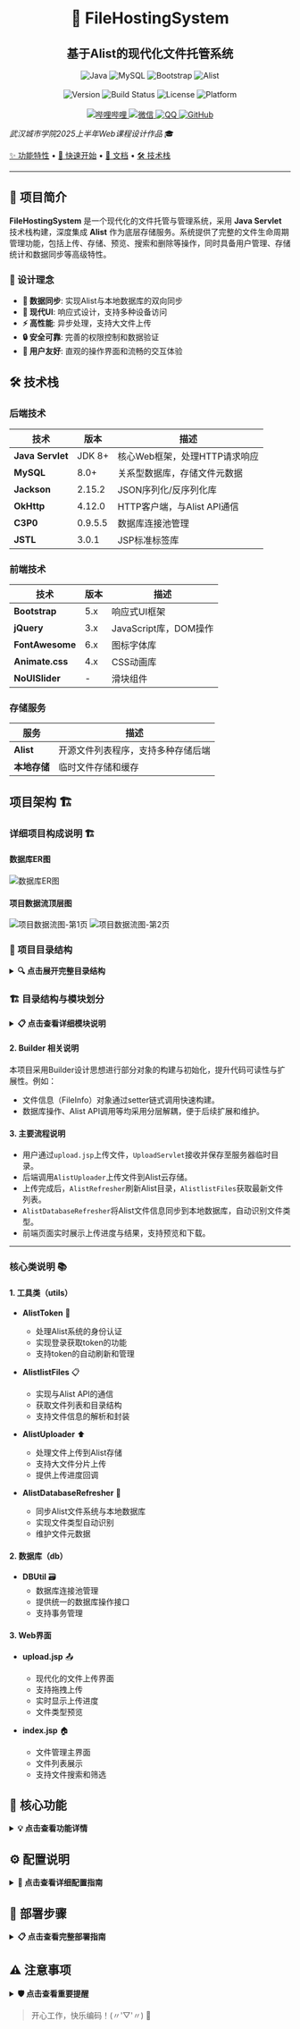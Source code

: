 <div align="center">

# 🌟 FileHostingSystem
## 基于Alist的现代化文件托管系统

</div>

<!-- 核心技术栈徽章 -->
<div align="center">
    <img src="https://img.shields.io/badge/Java-FF6B35?style=for-the-badge&logo=openjdk&logoColor=white" alt="Java">
    <img src="https://img.shields.io/badge/MySQL-00758F?style=for-the-badge&logo=mysql&logoColor=white" alt="MySQL">
    <img src="https://img.shields.io/badge/Bootstrap-7952B3?style=for-the-badge&logo=bootstrap&logoColor=white" alt="Bootstrap">
    <img src="https://img.shields.io/badge/Alist-70C0E8?style=for-the-badge&logo=files&logoColor=white" alt="Alist">
</div>

<br>

<!-- 项目状态徽章 -->
<div align="center">
    <img src="https://img.shields.io/badge/Version-v0.054-blue?style=flat-square&logo=semver" alt="Version">
    <img src="https://img.shields.io/badge/Build-Passing-brightgreen?style=flat-square&logo=github-actions" alt="Build Status">
    <img src="https://img.shields.io/badge/License-MIT-green?style=flat-square&logo=opensourceinitiative" alt="License">
    <img src="https://img.shields.io/badge/Platform-Web-orange?style=flat-square&logo=html5" alt="Platform">
</div>

<br>

<!-- 开发者联系方式 -->
<div align="center">
    <a href="https://space.bilibili.com/525163001"> 
        <img src="https://img.shields.io/badge/哔哩哔哩-笙箫如夢-FF6D9D?style=flat&logo=bilibili&logoColor=white" alt="哔哩哔哩"> 
    </a>
    <a href="https://u.wechat.com/EPF8WK3pzJRhBUHQa3aqK1k?s=1"> 
        <img src="https://img.shields.io/badge/微信-联系我-95EC69?style=flat&logo=wechat&logoColor=white" alt="微信"> 
    </a>
    <a href="https://qm.qq.com/cgi-bin/qm/qr?k=oig6gaE9LsTQdlHEt8D_Spb_yv8U5B4x"> 
        <img src="https://img.shields.io/badge/QQ-雨中丁香-00B8E6?style=flat&logo=qq&logoColor=white" alt="QQ"> 
    </a>
    <a href="https://github.com/imsyy/SPlayer/tree/v3.0.0-beta.1"> 
        <img src="https://img.shields.io/badge/GitHub-luotao-181717?style=flat&logo=github&logoColor=white" alt="GitHub"> 
    </a>
</div>

*武汉城市学院2025上半年Web课程设计作品* 🎓

[✨ 功能特性](#-核心功能) • [🚀 快速开始](#-部署说明) • [📖 文档](#-项目架构) • [🛠️ 技术栈](#-技术栈)


---

## 📝 项目简介

**FileHostingSystem** 是一个现代化的文件托管与管理系统，采用 **Java Servlet** 技术栈构建，深度集成 **Alist** 作为底层存储服务。系统提供了完整的文件生命周期管理功能，包括上传、存储、预览、搜索和删除等操作，同时具备用户管理、存储统计和数据同步等高级特性。

### 🎯 设计理念

- **🔄 数据同步**: 实现Alist与本地数据库的双向同步
- **🎨 现代UI**: 响应式设计，支持多种设备访问
- **⚡ 高性能**: 异步处理，支持大文件上传
- **🔒 安全可靠**: 完善的权限控制和数据验证
- **📱 用户友好**: 直观的操作界面和流畅的交互体验

## 🛠️ 技术栈

### 后端技术

| 技术 | 版本 | 描述 |
|------|------|------|
| **Java Servlet** | JDK 8+ | 核心Web框架，处理HTTP请求响应 |
| **MySQL** | 8.0+ | 关系型数据库，存储文件元数据 |
| **Jackson** | 2.15.2 | JSON序列化/反序列化库 |
| **OkHttp** | 4.12.0 | HTTP客户端，与Alist API通信 |
| **C3P0** | 0.9.5.5 | 数据库连接池管理 |
| **JSTL** | 3.0.1 | JSP标准标签库 |

### 前端技术

| 技术 | 版本 | 描述 |
|------|------|------|
| **Bootstrap** | 5.x | 响应式UI框架 |
| **jQuery** | 3.x | JavaScript库，DOM操作 |
| **FontAwesome** | 6.x | 图标字体库 |
| **Animate.css** | 4.x | CSS动画库 |
| **NoUISlider** | - | 滑块组件 |

### 存储服务

| 服务 | 描述 |
|------|------|
| **Alist** | 开源文件列表程序，支持多种存储后端 |
| **本地存储** | 临时文件存储和缓存 |

## 项目架构 🏗️

### 详细项目构成说明 🏗️

#### 数据库ER图

![数据库ER图](web/image/ER图.drawio.svg)

#### 项目数据流顶层图

![项目数据流图-第1页](web/image/数据流图-Page-1.drawio.svg)
![项目数据流图-第2页](web/image/数据流图-第%202%20页.drawio.svg)

### 📁 项目目录结构

<details>
<summary><b>🔍 点击展开完整目录结构</b></summary>

```
📦 FileHostingSystemCY/
├── 📂 src/main/
│   ├── 📂 java/
│   │   ├── 📂 controller/           # 🎮 Servlet控制器层
│   │   │   ├── 📄 UploadServlet.java      # 文件上传处理
│   │   │   ├── 📄 FilePreview.java        # 文件预览服务
│   │   │   ├── 📄 FileQuery.java          # 文件查询接口
│   │   │   ├── 📄 ListImage.java          # 图片列表管理
│   │   │   ├── 📄 DeleteFile.java         # 文件删除操作
│   │   │   ├── 📄 StorageServlet.java     # 存储空间管理
│   │   │   └── 📄 StorageSum.java         # 存储统计服务
│   │   ├── 📂 service/              # 🔧 业务服务层
│   │   │   ├── 📄 LoginServlet.java       # 用户登录认证
│   │   │   └── 📄 LogoutServlet.java      # 用户登出处理
│   │   ├── 📂 dao/                  # 💾 数据访问层
│   │   │   ├── 📄 MediaFileDAO.java       # 媒体文件数据访问
│   │   │   └── 📄 MediaTest.java          # DAO层测试
│   │   ├── 📂 model/                # 📋 数据模型层
│   │   │   ├── 📄 MediaFile.java          # 媒体文件实体
│   │   │   └── 📄 User.java               # 用户实体模型
│   │   ├── 📂 db/                   # 🗄️ 数据库工具层
│   │   │   ├── 📄 DBUtil.java             # 数据库连接工具
│   │   │   ├── 📄 MediaFileQuery.java     # 媒体文件查询
│   │   │   ├── 📄 StorageStats.java       # 存储统计查询
│   │   │   └── 📄 TestDB.java             # 数据库连接测试
│   │   ├── 📂 utils/                # 🛠️ 工具类集合
│   │   │   ├── 📄 AlistToken.java         # Alist认证管理
│   │   │   ├── 📄 AlistUploader.java      # 文件上传到Alist
│   │   │   ├── 📄 AlistlistFiles.java     # Alist文件列表API
│   │   │   ├── 📄 AlistDatabaseRefresher.java # 数据同步服务
│   │   │   ├── 📄 AlistRefresher.java     # Alist缓存刷新
│   │   │   ├── 📄 AlistRemove.java        # Alist文件删除
│   │   │   ├── 📄 AddpreUrl.java          # URL前缀处理
│   │   │   ├── 📄 AlistlistFilesTest.java # 文件列表测试
│   │   │   └── 📄 MainTest.java           # 主测试入口
│   │   ├── 📂 filter/               # 🔒 过滤器层（预留扩展）
│   │   └── 📂 test/                 # 🧪 测试类目录
│   └── 📂 resources/
│       └── 📄 db.properties             # 数据库配置文件
├── 📂 web/                          # 🌐 Web资源目录
│   ├── 📂 WEB-INF/
│   │   ├── 📂 lib/                  # 📚 第三方依赖库
│   │   │   ├── 📄 c3p0-0.9.5.5.jar
│   │   │   ├── 📄 fastjson-1.2.83.jar
│   │   │   ├── 📄 jackson-*.jar     # Jackson JSON处理
│   │   │   ├── 📄 mysql-connector-java-8.0.27.jar
│   │   │   ├── 📄 okhttp-4.12.0.jar
│   │   │   └── 📄 jakarta.servlet.jsp.jstl-*.jar
│   │   └── 📄 web.xml               # Web应用配置
│   ├── 📂 assets/                   # 🎨 静态资源
│   │   ├── 📂 css/                  # 样式文件
│   │   │   ├── 📄 bootstrap.css     # Bootstrap框架
│   │   │   ├── 📄 index.css         # 首页样式
│   │   │   ├── 📄 userCen.css       # 用户中心样式
│   │   │   ├── 📄 sign-in.css       # 登录页样式
│   │   │   ├── 📄 modal.css         # 模态框样式
│   │   │   ├── 📄 theme.css         # 主题样式
│   │   │   └── 📄 limestart-search-component.css
│   │   ├── 📂 js/                   # JavaScript文件
│   │   │   ├── 📂 bootstrap/        # Bootstrap JS组件
│   │   │   ├── 📄 theme.js          # 主题脚本
│   │   │   ├── 📄 modal.js          # 模态框脚本
│   │   │   ├── 📄 limestart-search-component.js
│   │   │   └── 📂 vendor/           # 第三方JS库
│   │   ├── 📂 images/               # 图片资源
│   │   │   ├── 📂 backgrounds/      # 背景图片
│   │   │   ├── 📂 brand/            # 品牌图标
│   │   │   ├── 📂 cropping/         # 裁剪图片
│   │   │   ├── 📂 prv/              # 预览图片
│   │   │   └── 📂 slider/           # 轮播图片
│   │   └── 📂 vendor/               # 🔌 第三方前端库
│   │       ├── 📂 animate/          # 动画库
│   │       ├── 📂 bootstrap/        # Bootstrap完整版
│   │       ├── 📂 fontawesome/      # 图标字体
│   │       ├── 📂 jquery/           # jQuery库
│   │       ├── 📂 nouislider/       # 滑块组件
│   │       └── 📂 popper/           # Popper.js
│   ├── 📂 image/                    # 📊 项目文档图片
│   │   ├── 📄 ER图.drawio.svg       # 数据库ER图
│   │   ├── 📄 数据流图-Page-1.drawio.svg
│   │   └── 📄 数据流图-第 2 页.drawio.svg
│   ├── 📂 sql/                      # 🗃️ 数据库脚本
│   │   └── 📄 alist_media.sql       # 数据库初始化脚本
│   ├── 📂 js/                       # 📜 自定义JavaScript
│   │   └── 📄 main.js               # 主要脚本文件
│   ├── 📂 pages/                    # 📄 静态页面（预留）
│   ├── 📄 index.jsp                 # 🏠 文件管理主页
│   ├── 📄 upload.jsp                # ⬆️ 文件上传页面
│   ├── 📄 preview.jsp               # 👁️ 文件预览页面
│   ├── 📄 sign-in.jsp               # 🔐 用户登录页面
│   ├── 📄 userCen.jsp               # 👤 用户中心页面
│   ├── 📄 test-delete.jsp           # 🗑️ 删除测试页面
│   └── 📄 error.jsp                 # ❌ 错误处理页面
└── 📄 README.md                     # 📖 项目说明文档
```

</details>



### 🏗️ 目录结构与模块划分

<details>
<summary><b>📋 点击查看详细模块说明</b></summary>

#### 🎮 1. 控制器层 (Controller)
> 负责处理HTTP请求，协调业务逻辑和视图展示

| 文件名 | 功能描述 | 主要职责 |
|--------|----------|----------|
| `UploadServlet.java` | 📤 文件上传处理 | 多文件上传、格式验证、进度跟踪 |
| `FilePreview.java` | 👁️ 文件预览服务 | 图片/视频预览、缩略图生成 |
| `FileQuery.java` | 🔍 文件查询接口 | 文件搜索、过滤、分页查询 |
| `ListImage.java` | 🖼️ 图片列表管理 | 图片展示、排序、分类管理 |
| `DeleteFile.java` | 🗑️ 文件删除操作 | 安全删除、批量删除、回收站 |
| `StorageServlet.java` | 💾 存储空间管理 | 存储配置、空间分配 |
| `StorageSum.java` | 📊 存储统计服务 | 使用量统计、容量分析 |

#### 🔧 2. 服务层 (Service)
> 处理业务逻辑，提供核心服务功能

| 文件名 | 功能描述 | 主要职责 |
|--------|----------|----------|
| `LoginServlet.java` | 🔐 用户登录认证 | 身份验证、会话管理、权限控制 |
| `LogoutServlet.java` | 🚪 用户登出处理 | 会话清理、安全登出 |

#### 💾 3. 数据访问层 (DAO)
> 封装数据库操作，提供数据持久化服务

| 文件名 | 功能描述 | 主要职责 |
|--------|----------|----------|
| `MediaFileDAO.java` | 🗃️ 媒体文件数据访问 | CRUD操作、查询优化、事务管理 |
| `MediaTest.java` | 🧪 DAO层测试 | 数据访问测试、性能测试 |

#### 📋 4. 数据模型层 (Model)
> 定义数据结构和业务实体

| 文件名 | 功能描述 | 属性说明 |
|--------|----------|----------|
| `MediaFile.java` | 📄 媒体文件实体 | 文件ID、名称、路径、大小、类型、创建时间 |
| `User.java` | 👤 用户实体模型 | 用户ID、用户名、密码、邮箱、权限级别 |

#### 🗄️ 5. 数据库工具层 (Database)
> 提供数据库连接和查询工具

| 文件名 | 功能描述 | 主要职责 |
|--------|----------|----------|
| `DBUtil.java` | 🔌 数据库连接工具 | 连接池管理、连接获取/释放 |
| `MediaFileQuery.java` | 🔍 媒体文件查询 | 复杂查询、条件构建、结果映射 |
| `StorageStats.java` | 📈 存储统计查询 | 统计分析、报表生成 |
| `TestDB.java` | 🧪 数据库连接测试 | 连接测试、性能监控 |

#### 🛠️ 6. 工具类层 (Utils)
> Alist集成工具和通用工具类

| 文件名 | 功能描述 | 主要职责 |
|--------|----------|----------|
| `AlistToken.java` | 🔑 Alist认证管理 | Token获取、刷新、验证 |
| `AlistUploader.java` | ⬆️ 文件上传到Alist | 文件传输、进度监控、错误处理 |
| `AlistlistFiles.java` | 📂 Alist文件列表API | 文件列表获取、目录遍历 |
| `AlistDatabaseRefresher.java` | 🔄 数据同步服务 | 数据库与Alist双向同步 |
| `AlistRefresher.java` | 🔄 Alist缓存刷新 | 缓存更新、数据一致性 |
| `AlistRemove.java` | ❌ Alist文件删除 | 远程文件删除、批量操作 |
| `AddpreUrl.java` | 🔗 URL前缀处理 | URL构建、路径处理 |
| `AlistlistFilesTest.java` | 🧪 文件列表测试 | API测试、功能验证 |
| `MainTest.java` | 🚀 主测试入口 | 集成测试、系统验证 |

#### 🌐 7. Web层 (Web)
> 用户界面和静态资源管理

**📄 JSP页面**
- `index.jsp` - 🏠 文件管理主页
- `upload.jsp` - ⬆️ 文件上传界面
- `preview.jsp` - 👁️ 文件预览页面
- `sign-in.jsp` - 🔐 用户登录页面
- `userCen.jsp` - 👤 用户中心
- `error.jsp` - ❌ 错误处理页面

**🎨 静态资源**
- `assets/css/` - 样式文件（Bootstrap、自定义主题）
- `assets/js/` - JavaScript脚本（交互逻辑、AJAX）
- `assets/images/` - 图片资源（图标、背景、UI元素）
- `assets/vendor/` - 第三方前端库

**⚙️ 配置文件**
- `web.xml` - Web应用配置
- `db.properties` - 数据库连接配置

</details>

#### 2. Builder 相关说明

本项目采用Builder设计思想进行部分对象的构建与初始化，提升代码可读性与扩展性。例如：
- 文件信息（FileInfo）对象通过setter链式调用快速构建。
- 数据库操作、Alist API调用等均采用分层解耦，便于后续扩展和维护。

#### 3. 主要流程说明

- 用户通过`upload.jsp`上传文件，`UploadServlet`接收并保存至服务器临时目录。
- 后端调用`AlistUploader`上传文件到Alist云存储。
- 上传完成后，`AlistRefresher`刷新Alist目录，`AlistlistFiles`获取最新文件列表。
- `AlistDatabaseRefresher`将Alist文件信息同步到本地数据库，自动识别文件类型。
- 前端页面实时展示上传进度与结果，支持预览和下载。

---

### 核心类说明 📚

#### 1. 工具类（utils）

- **AlistToken** 🔑
  - 处理Alist系统的身份认证
  - 实现登录获取token的功能
  - 支持token的自动刷新和管理

- **AlistlistFiles** 📋
  - 实现与Alist API的通信
  - 获取文件列表和目录结构
  - 支持文件信息的解析和封装

- **AlistUploader** ⬆️
  - 处理文件上传到Alist存储
  - 支持大文件分片上传
  - 提供上传进度回调

- **AlistDatabaseRefresher** 🔄
  - 同步Alist文件系统与本地数据库
  - 实现文件类型自动识别
  - 维护文件元数据

#### 2. 数据库（db）

- **DBUtil** 🗃️
  - 数据库连接池管理
  - 提供统一的数据库操作接口
  - 支持事务管理

#### 3. Web界面

- **upload.jsp** 📤
  - 现代化的文件上传界面
  - 支持拖拽上传
  - 实时显示上传进度
  - 文件类型预览

- **index.jsp** 🏠
  - 文件管理主界面
  - 文件列表展示
  - 支持文件搜索和筛选

## 🚀 核心功能

<details>
<summary><b>💡 点击查看功能详情</b></summary>

#### 🔗 1. Alist集成服务
> 与Alist文件管理系统深度集成，提供完整的文件操作能力

| 功能模块 | 描述 | 技术实现 | 特性 |
|----------|------|----------|------|
| 🔑 **Token管理** | 自动获取和刷新访问令牌 | JWT Token + 定时刷新机制 | • 自动续期<br>• 异常重试<br>• 安全存储 |
| ⬆️ **文件上传** | 大文件分片上传到Alist | 分片上传 + 断点续传 | • 支持大文件<br>• 进度监控<br>• 错误恢复 |
| 📂 **文件列表** | 实时获取存储文件列表 | RESTful API + JSON解析 | • 实时同步<br>• 分页加载<br>• 快速检索 |
| 🗑️ **文件删除** | 安全删除Alist文件 | 批量操作 + 事务保证 | • 批量删除<br>• 安全确认<br>• 操作日志 |
| 🔄 **缓存刷新** | 强制刷新目录缓存 | 主动刷新 + 智能缓存 | • 数据一致性<br>• 性能优化<br>• 自动更新 |

#### 🗄️ 2. 数据库管理
> 高效的数据持久化和管理服务

| 功能模块 | 描述 | 技术实现 | 特性 |
|----------|------|----------|------|
| 🔌 **连接池管理** | C3P0连接池优化 | 连接池 + 监控 | • 高并发支持<br>• 自动回收<br>• 性能监控 |
| 📄 **文件元数据** | 完整的文件信息存储 | MySQL + 索引优化 | • 快速查询<br>• 数据完整性<br>• 关系映射 |
| 👤 **用户管理** | 用户认证和权限控制 | Session + 权限矩阵 | • 安全认证<br>• 角色管理<br>• 访问控制 |
| 📊 **存储统计** | 详细的使用情况分析 | 统计查询 + 图表展示 | • 实时统计<br>• 趋势分析<br>• 容量预警 |

#### 🔄 3. 数据同步机制
> 智能的数据同步和一致性保证

| 功能模块 | 描述 | 技术实现 | 特性 |
|----------|------|----------|------|
| 🤖 **自动同步** | 定期同步文件信息 | 定时任务 + 增量同步 | • 定时执行<br>• 智能调度<br>• 异常处理 |
| ⚡ **增量更新** | 只同步变化的文件 | 时间戳比较 + 哈希校验 | • 高效同步<br>• 减少开销<br>• 精确识别 |
| 🏷️ **类型识别** | 自动文件分类存储 | MIME类型 + 扩展名识别 | • 智能分类<br>• 多格式支持<br>• 自动标记 |
| 🔍 **冲突检测** | 数据冲突自动处理 | 版本控制 + 冲突解决 | • 冲突预防<br>• 自动解决<br>• 数据保护 |

#### 🌐 4. Web界面功能
> 现代化的用户交互体验

| 功能模块 | 描述 | 技术实现 | 特性 |
|----------|------|----------|------|
| 🏠 **文件管理** | 直观的文件操作界面 | Bootstrap + AJAX | • 响应式设计<br>• 拖拽操作<br>• 实时更新 |
| 👁️ **文件预览** | 多格式文件预览 | HTML5 + 媒体播放器 | • 图片预览<br>• 视频播放<br>• 文档查看 |
| 🔍 **搜索过滤** | 强大的搜索功能 | 全文检索 + 条件筛选 | • 快速搜索<br>• 多条件过滤<br>• 结果高亮 |
| 📱 **移动适配** | 移动设备友好 | 响应式布局 + 触控优化 | • 移动优先<br>• 触控友好<br>• 性能优化 |

#### 🛡️ 5. 安全特性
> 全方位的安全保障机制

| 安全模块 | 描述 | 实现方式 | 保护级别 |
|----------|------|----------|----------|
| 🔐 **身份认证** | 用户身份验证 | Session + 密码加密 | ⭐⭐⭐⭐⭐ |
| 🛡️ **权限控制** | 细粒度权限管理 | RBAC权限模型 | ⭐⭐⭐⭐⭐ |
| 🔒 **数据加密** | 敏感数据保护 | AES加密 + HTTPS | ⭐⭐⭐⭐⭐ |
| 🚫 **防护机制** | 恶意攻击防护 | XSS防护 + CSRF令牌 | ⭐⭐⭐⭐⭐ |

</details>

## ⚙️ 配置说明

<details>
<summary><b>🔧 点击查看详细配置指南</b></summary>

### 🗄️ 数据库配置

在 <mcfile name="db.properties" path="src/main/resources/db.properties"></mcfile> 中配置数据库连接信息：

```properties
# 🔌 数据库连接配置
db.driver=com.mysql.cj.jdbc.Driver
db.url=jdbc:mysql://localhost:3306/alist_media?useSSL=false&serverTimezone=UTC&characterEncoding=utf8
db.username=your_username
db.password=your_password

# 🏊 C3P0连接池配置
c3p0.initialPoolSize=5          # 初始连接数
c3p0.maxPoolSize=20             # 最大连接数
c3p0.minPoolSize=5              # 最小连接数
c3p0.acquireIncrement=2         # 连接增长步长
c3p0.maxStatements=100          # 最大缓存语句数
c3p0.maxIdleTime=300            # 最大空闲时间(秒)
c3p0.checkoutTimeout=30000      # 连接超时时间(毫秒)
c3p0.testConnectionOnCheckout=true  # 连接测试
```

### 🔗 Alist服务配置

在相关工具类中配置Alist服务信息：

```java
// 📍 AlistToken.java 中的配置
private static final String ALIST_URL = "http://your-alist-server:5244";
private static final String USERNAME = "admin";              // Alist管理员用户名
private static final String PASSWORD = "your_secure_password"; // Alist管理员密码
private static final String API_PATH = "/api/auth/login";     // 登录API路径

// 🔄 同步配置
private static final int SYNC_INTERVAL = 300;  // 同步间隔(秒)
private static final String STORAGE_PATH = "/"; // 存储根路径
```

### 🌐 Web应用配置

在 <mcfile name="web.xml" path="web/WEB-INF/web.xml"></mcfile> 中的关键配置：

```xml
<!-- 📁 文件上传配置 -->
<multipart-config>
    <max-file-size>104857600</max-file-size>      <!-- 100MB -->
    <max-request-size>209715200</max-request-size> <!-- 200MB -->
    <file-size-threshold>1048576</file-size-threshold> <!-- 1MB -->
</multipart-config>

<!-- 🔒 会话配置 -->
<session-config>
    <session-timeout>30</session-timeout> <!-- 30分钟 -->
</session-config>
```

</details>

## 🚀 部署步骤

<details>
<summary><b>📋 点击查看完整部署指南</b></summary>

### 📋 1. 环境准备

| 组件 | 版本要求 | 推荐版本 | 说明 |
|------|----------|----------|------|
| ☕ **Java** | JDK 8+ | JDK 11 | 运行环境 |
| 🗄️ **MySQL** | 5.7+ | 8.0+ | 数据库服务 |
| 🐱 **Tomcat** | 9.0+ | 10.1+ | Web服务器 |
| 📁 **Alist** | 3.0+ | 最新版 | 文件管理服务 |
| 🛠️ **Maven** | 3.6+ | 3.9+ | 构建工具(可选) |

### 🗃️ 2. 数据库初始化

```sql
-- 📊 创建数据库
CREATE DATABASE alist_media 
    CHARACTER SET utf8mb4 
    COLLATE utf8mb4_unicode_ci
    COMMENT '文件托管系统数据库';

-- 👤 创建用户(可选)
CREATE USER 'alist_user'@'localhost' IDENTIFIED BY 'secure_password';
GRANT ALL PRIVILEGES ON alist_media.* TO 'alist_user'@'localhost';
FLUSH PRIVILEGES;

-- 📋 导入表结构
USE alist_media;
SOURCE web/sql/alist_media.sql;
```

### ⚙️ 3. 配置文件修改

**步骤 1**: 数据库配置
```bash
# 📝 编辑数据库配置
cp src/main/resources/db.properties.example src/main/resources/db.properties
vim src/main/resources/db.properties
```

**步骤 2**: Alist服务配置
```java
// 📍 修改 AlistToken.java
private static final String ALIST_URL = "http://192.168.1.100:5244";
private static final String USERNAME = "admin";
private static final String PASSWORD = "your_alist_password";
```

### 🔨 4. 项目构建

**方式一：使用Maven构建**
```bash
# 🧹 清理并编译
mvn clean compile

# 📦 打包WAR文件
mvn package -DskipTests

# 📁 WAR文件位置：target/FileHostingSystemCY.war
```

**方式二：手动构建**
```bash
# 📁 创建构建目录
mkdir -p build/WEB-INF/{classes,lib}

# ☕ 编译Java源码
javac -cp "web/WEB-INF/lib/*" -d build/WEB-INF/classes src/main/java/**/*.java

# 📋 复制资源文件
cp -r src/main/resources/* build/WEB-INF/classes/
cp -r web/* build/

# 📦 打包WAR文件
cd build && jar -cvf ../FileHostingSystemCY.war *
```

### 🚀 5. 部署到Tomcat

**步骤 1**: 部署应用
```bash
# 🛑 停止Tomcat
$CATALINA_HOME/bin/shutdown.sh

# 📁 复制WAR文件
cp FileHostingSystemCY.war $CATALINA_HOME/webapps/

# 🚀 启动Tomcat
$CATALINA_HOME/bin/startup.sh
```

**步骤 2**: 验证部署
```bash
# 📊 检查日志
tail -f $CATALINA_HOME/logs/catalina.out

# 🌐 访问应用
curl http://localhost:8080/FileHostingSystemCY/
```

### 🔍 6. 部署验证

| 检查项 | 验证方法 | 预期结果 |
|--------|----------|----------|
| 🌐 **Web访问** | 浏览器访问主页 | 正常显示文件列表 |
| 🗄️ **数据库连接** | 查看应用日志 | 无连接错误 |
| 🔗 **Alist集成** | 测试文件上传 | 成功上传到Alist |
| 🔄 **数据同步** | 检查数据库记录 | 文件信息正确同步 |

</details>

## ⚠️ 注意事项

<details>
<summary><b>🛡️ 点击查看重要提醒</b></summary>

### 🔒 安全相关
- **🔐 密码安全**: 使用强密码，定期更换数据库和Alist密码
- **🌐 网络安全**: 生产环境建议配置HTTPS和防火墙规则
- **👤 权限控制**: 确保Tomcat运行用户权限最小化
- **📁 文件权限**: 上传目录权限设置为755，避免执行权限

### 🚀 性能优化
- **💾 内存配置**: 根据文件大小调整JVM堆内存
- **🔌 连接池**: 根据并发量调整数据库连接池大小
- **📁 存储空间**: 定期清理临时文件和日志
- **🔄 同步频率**: 根据使用情况调整数据同步间隔

### 🐛 故障排除
- **📊 日志监控**: 定期检查应用和数据库日志
- **🔍 连接测试**: 确保数据库和Alist服务连通性
- **📁 权限检查**: 验证文件读写权限
- **🔄 服务状态**: 监控各服务运行状态

### 🔧 维护建议
- **💾 数据备份**: 定期备份数据库和重要文件
- **🔄 版本更新**: 及时更新依赖库和系统组件
- **📊 性能监控**: 监控系统资源使用情况
- **🛡️ 安全扫描**: 定期进行安全漏洞扫描

</details>

> 开心工作，快乐编码！(〃'▽'〃) 🎉